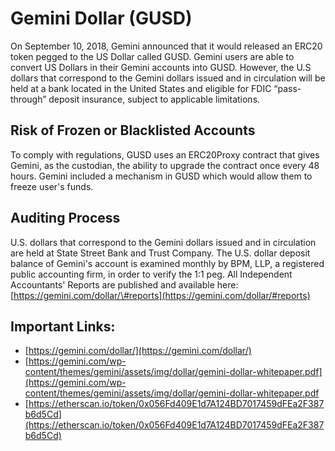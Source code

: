 # Gemini Dollar (GUSD)

On September 10, 2018, Gemini announced that it would released an ERC20 token pegged to the US Dollar called GUSD. Gemini users are able to convert US Dollars in their Gemini accounts into GUSD. However, the U.S dollars that correspond to the Gemini dollars issued and in circulation will be held at a bank located in the United States and eligible for FDIC “pass-through” deposit insurance, subject to applicable limitations.

## Risk of Frozen or Blacklisted Accounts

To comply with regulations, GUSD uses an ERC20Proxy contract that gives Gemini, as the custodian, the ability to upgrade the contract once every 48 hours. Gemini included a mechanism in GUSD which would allow them to freeze user's funds.

## Auditing Process

U.S. dollars that correspond to the Gemini dollars issued and in circulation are held at State Street Bank and Trust Company. The U.S. dollar deposit balance of Gemini's account is examined monthly by BPM, LLP, a registered public accounting firm, in order to verify the 1:1 peg. All Independent Accountants' Reports are published and available here: [https://gemini.com/dollar/\#reports](https://gemini.com/dollar/#reports)

## Important Links: 
* [https://gemini.com/dollar/](https://gemini.com/dollar/) 
* [https://gemini.com/wp-content/themes/gemini/assets/img/dollar/gemini-dollar-whitepaper.pdf](https://gemini.com/wp-content/themes/gemini/assets/img/dollar/gemini-dollar-whitepaper.pdf
* [https://etherscan.io/token/0x056Fd409E1d7A124BD7017459dFEa2F387b6d5Cd](https://etherscan.io/token/0x056Fd409E1d7A124BD7017459dFEa2F387b6d5Cd)

